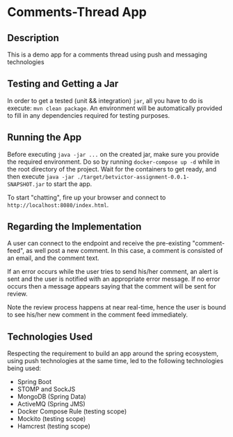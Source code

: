 # Comments-Thread App

## Description
This is a demo app for a comments thread using push and messaging technologies

## Testing and Getting a Jar
In order to get a tested (unit && integration) `jar`, all you have to do is execute:
`mvn clean package`. An environment will be automatically provided to fill in any dependencies required for testing
purposes.

## Running the App
Before executing `java -jar ...` on the created jar, make sure you provide the required environment.
Do so by running `docker-compose up -d` while in the root directory of the project. Wait for the containers to get ready,
and then execute `java -jar ./target/betvictor-assignment-0.0.1-SNAPSHOT.jar` to start the app.

To start "chatting", fire up your browser and connect to `http://localhost:8080/index.html`.

## Regarding the Implementation
A user can connect to the endpoint and receive the pre-existing "comment-feed", as well post a new comment.
In this case, a comment is consisted of an email, and the comment text.

If an error occurs while the user tries to send his/her comment, an alert is sent and the user is notified with an
appropriate error message. If no error occurs then a message appears saying that the comment will be sent for review.

Note the review process happens at near real-time, hence the user is bound to see his/her new comment in the
comment feed immediately.

## Technologies Used
Respecting the requirement to build an app around the spring ecosystem, using
push technologies at the same time, led to the following technologies being used:
- Spring Boot
- STOMP and SockJS
- MongoDB (Spring Data)
- ActiveMQ (Spring JMS)
- Docker Compose Rule (testing scope)
- Mockito (testing scope)
- Hamcrest (testing scope)